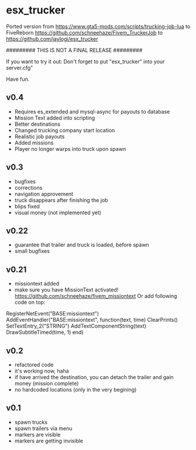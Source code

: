 # esx_trucker 
Ported version from https://www.gta5-mods.com/scripts/trucking-job-lua to FiveReborn https://github.com/schneehaze/Fivem_TruckerJob to https://github.com/jaylogi/esx_trucker

######### THIS IS NOT A FINAL RELEASE #########

If you want to try it out: 
Don't forget to put "esx_trucker" into your server.cfg"

Have fun.
## v0.4 ##
- Requires es_extended and mysql-async for payouts to database
- Mission Text added into scripting
- Better destinations
- Changed trucking company start location
- Realistic job payouts
- Added missions
- Player no longer warps into truck upon spawn

## v0.3 ##
- bugfixes
- corrections
- navigation approvement
- truck disappears after finishing the job
- blips fixed
- visual money (not implemented yet)

## v0.22 ##
- guarantee that trailer and truck is loaded, before spawn
- small bugfixes

## v0.21 ##
- missiontext added
- make sure you have MissionText activated! https://github.com/schneehaze/fivem_missiontext
Or add following code on top:

RegisterNetEvent("BASE:missiontext")
AddEventHandler("BASE:missiontext", function(text, time)
        ClearPrints()
        SetTextEntry_2("STRING")
        AddTextComponentString(text)
        DrawSubtitleTimed(time, 1)
end)

## v0.2 ##
- refactored code
- it's working now, haha
- if have arrived the destination, you can detach the trailer and gain money (mission complete)
- no hardcoded locations (only in the very begining)

## v0.1 ##
- spawn trucks
- spawn trailers via menu
- markers are visible
- markers are getting invisible


